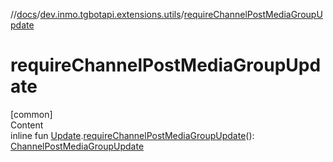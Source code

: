 //[docs](../../index.md)/[dev.inmo.tgbotapi.extensions.utils](index.md)/[requireChannelPostMediaGroupUpdate](require-channel-post-media-group-update.md)



# requireChannelPostMediaGroupUpdate  
[common]  
Content  
inline fun [Update](../dev.inmo.tgbotapi.types.update.abstracts/-update/index.md).[requireChannelPostMediaGroupUpdate](require-channel-post-media-group-update.md)(): [ChannelPostMediaGroupUpdate](../dev.inmo.tgbotapi.types.update.MediaGroupUpdates/-channel-post-media-group-update/index.md)  



